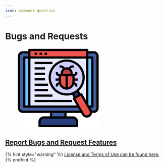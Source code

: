 ```yaml
---
icon: comment-question
---
```


# Bugs and Requests

<figure><img src="../.gitbook/assets/debugging.png" alt="" width="256"><figcaption></figcaption></figure>

## [Report Bugs and Request Features](https://github.com/garnet-org/jibril-balag/issues/new/choose)

{% hint style="warning" %}
[License and Terms of Use can be found here.](license.md)
{% endhint %}

